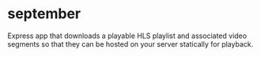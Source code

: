 # september
Express app that downloads a playable HLS playlist and associated video segments so that they can be hosted on your server statically for playback.

